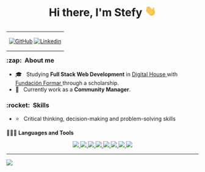 <h1 align="center">Hi there, I'm Stefy <img src="./src/wave.gif" width="30px"></h1>

<table align="right">
<tr>
<td>

[![GitHub]( https://img.shields.io/github/followers/nahiska?label=follow&style=social)](https://github.com/nahiska)
[![Linkedin](https://img.shields.io/badge/-Stefy-blue?style=flat-square&logo=Linkedin&logoColor=white&link="https://www.linkedin.com/in/estefania-luddeni/)](https://www.linkedin.com/in/estefania-luddeni/)



</td>
</tr>
</table>

<h3> :zap: &nbsp;About me </h3>

- 🎓 &nbsp; Studying **Full Stack Web Development** in <a href="https://www.digitalhouse.com/">Digital House </a> with <a href="https://www.fundacionformar.net/">Fundación Formar </a> through a scholarship.
- 💼 &nbsp; Currently work as a **Community Manager**.

<h3> :rocket: &nbsp;Skills </h3>


- ⭐ &nbsp; Critical thinking, decision-making and problem-solving skills


👩🏻‍💻 **Languages and Tools**

<p align="center">
    <a href="https://www.linkedin.com/in/estefania-luddeni/" target="_blank"> <img src="https://img.shields.io/badge/Code-JavaScript-informational?style=flat&logo=javascript&logoColor=white&color=2bbc8a"/> </a>
    <a href="https://www.linkedin.com/in/estefania-luddeni/" target="_blank"> <img src="https://img.shields.io/badge/Code-CSS-informational?style=flat&logo=c++&logoColor=white&color=2bbc8a"/> </a>
    <a href="https://www.linkedin.com/in/estefania-luddeni/" target="_blank"> <img src="https://img.shields.io/badge/Code-HTML-informational?style=flat&logo=html5&logoColor=white&color=2bbc8a"/> </a>
    <a href="https://www.linkedin.com/in/estefania-luddeni/" target="_blank"> <img src="https://img.shields.io/badge/Code-REACT-informational?style=flat&logo=c++&logoColor=white&color=2bbc8a"/> </a>
    <a href="https://www.linkedin.com/in/estefania-luddeni/" target="_blank"> <img src="https://img.shields.io/badge/Shell-Bash-informational?style=flat&logo=gnu-bash&logoColor=white&color=2bbc8a"/> </a>
    <a href="https://www.linkedin.com/in/estefania-luddeni/" target="_blank"> <img src="https://img.shields.io/badge/Tools-GitHub-informational?style=flat&logo=github&logoColor=white&color=2bbc8a"/> </a>
    <a href="https://www.linkedin.com/in/estefania-luddeni/" target="_blank"> <img src="https://img.shields.io/badge/Tools-GitLab-informational?style=flat&logo=gitlab&logoColor=white&color=2bbc8a"/> </a>
    <a href="https://www.linkedin.com/in/estefania-luddeni/" target="_blank"> <img src="https://img.shields.io/badge/Tools-Trello-informational?style=flat&logo=gitlab&logoColor=white&color=2bbc8a"/> </a>
</p>

---


<div>
  <img height="180em" src="https://github-readme-stats.vercel.app/api/top-langs/?username=nahiska&layout=compact&langs_count=7&theme=radical"/>
</div>
